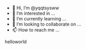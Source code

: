 - 👋 Hi, I’m @yqqtsysww
- 👀 I’m interested in ...
- 🌱 I’m currently learning ...
- 💞️ I’m looking to collaborate on ...
- 📫 How to reach me ...

<!---
yqqtsysww/yqqtsysww is a ✨ special ✨ repository because its `README.md` (this file) appears on your GitHub profile.
You can click the Preview link to take a look at your changes.
--->
helloworld
